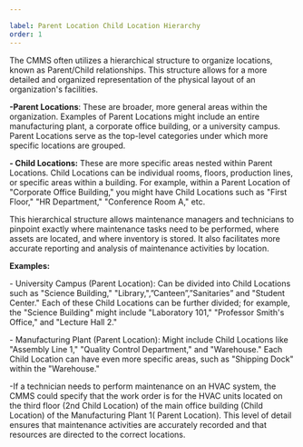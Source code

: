 ```yaml
---

label: Parent Location Child Location Hierarchy
order: 1
---
```

The CMMS often utilizes a hierarchical structure to organize locations, known as Parent/Child relationships. This structure allows for a more detailed and organized representation of the physical layout of an organization's facilities.

__\-Parent Locations__: These are broader, more general areas within the organization. Examples of Parent Locations might include an entire manufacturing plant, a corporate office building, or a university campus. Parent Locations serve as the top\-level categories under which more specific locations are grouped.

__\- Child Locations:__ These are more specific areas nested within Parent Locations. Child Locations can be individual rooms, floors, production lines, or specific areas within a building. For example, within a Parent Location of "Corporate Office Building," you might have Child Locations such as "First Floor," "HR Department," "Conference Room A," etc.

This hierarchical structure allows maintenance managers and technicians to pinpoint exactly where maintenance tasks need to be performed, where assets are located, and where inventory is stored. It also facilitates more accurate reporting and analysis of maintenance activities by location.

__Examples:__

\- University Campus \(Parent Location\): Can be divided into Child Locations such as "Science Building," "Library,",”Canteen”,”Sanitaries” and "Student Center." Each of these Child Locations can be further divided; for example, the "Science Building" might include "Laboratory 101," "Professor Smith's Office," and "Lecture Hall 2."

\- Manufacturing Plant \(Parent Location\): Might include Child Locations like "Assembly Line 1," "Quality Control Department," and "Warehouse." Each Child Location can have even more specific areas, such as "Shipping Dock" within the "Warehouse."

\-If a technician needs to perform maintenance on an HVAC system, the CMMS could specify that the work order is for the HVAC units located on the third floor \(2nd Child Location\) of the main office building \(Child Location\) of the Manufacturing Plant 1\( Parent Location\). This level of detail ensures that maintenance activities are accurately recorded and that resources are directed to the correct locations.
